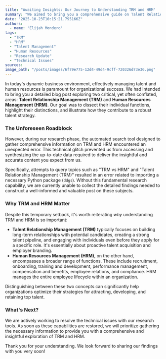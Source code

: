 ```yaml
---
title: "Awaiting Insights: Our Journey to Understanding TRM and HRM"
summary: "We aimed to bring you a comprehensive guide on Talent Relationship Management (TRM) and Human Resources Management (HRM). Unfortunately, our research tools encountered an unexpected error, preventing us from gathering the necessary information at this time. Learn more about this temporary setback and what it means for our exploration of these vital HR concepts."
date: "2025-10-23T10:15:21.795166Z"
authors:
  - name: 'Elijah Mondero'
tags:
  - "TRM"
  - "HRM"
  - "Talent Management"
  - "Human Resources"
  - "Research Update"
  - "Technical Issues"
sources:
image_path: "/posts/images/6f79e775-12d4-49d4-9cff-720326d73e36.png"
---
```


In today's dynamic business environment, effectively managing talent and human resources is paramount for organizational success. We had intended to bring you a detailed blog post exploring two critical, yet often conflated, areas: **Talent Relationship Management (TRM)** and **Human Resources Management (HRM)**. Our goal was to dissect their individual functions, highlight their distinctions, and illustrate how they contribute to a robust talent strategy.

### The Unforeseen Roadblock

However, during our research phase, the automated search tool designed to gather comprehensive information on TRM and HRM encountered an unexpected error. This technical glitch prevented us from accessing and synthesizing the up-to-date data required to deliver the insightful and accurate content you expect from us.

Specifically, attempts to query topics such as "TRM vs HRM" and "Talent Relationship Management (TRM)" resulted in an error related to importing a necessary Python package (`ddgs`). Without this fundamental research capability, we are currently unable to collect the detailed findings needed to construct a well-informed and valuable post on these subjects.

### Why TRM and HRM Matter

Despite this temporary setback, it's worth reiterating *why* understanding TRM and HRM is so important:

*   **Talent Relationship Management (TRM)** typically focuses on building long-term relationships with potential candidates, creating a strong talent pipeline, and engaging with individuals even before they apply for a specific role. It's essentially about proactive talent acquisition and employer branding.
*   **Human Resources Management (HRM)**, on the other hand, encompasses a broader range of functions. These include recruitment, onboarding, training and development, performance management, compensation and benefits, employee relations, and compliance. HRM manages the entire employee lifecycle within an organization.

Distinguishing between these two concepts can significantly help organizations optimize their strategies for attracting, developing, and retaining top talent.

### What's Next?

We are actively working to resolve the technical issues with our research tools. As soon as these capabilities are restored, we will prioritize gathering the necessary information to provide you with a comprehensive and insightful exploration of TRM and HRM.

Thank you for your understanding. We look forward to sharing our findings with you very soon!